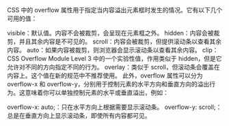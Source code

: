 CSS 中的 overflow 属性用于指定当内容溢出元素框时发生的情况。它有以下几个可用的值：

visible：默认值。内容不会被裁剪，会呈现在元素框之外。
hidden：内容会被裁剪，并且其余内容是不可见的。
scroll：内容会被裁剪，但提供滚动条以查看其余内容。
auto：如果内容被裁剪，则浏览器会显示滚动条以查看其余内容。
clip：CSS Overflow Module Level 3 中的一个实验性值，作用类似于 hidden，但是它允许对不同的方向指定不同的行为。
overlay：类似于 scroll，但滚动条会覆盖在内容上。这个值在新的规范中不推荐使用。
此外，overflow 属性可以分为 overflow-x 和 overflow-y，分别用于控制元素的水平方向和垂直方向的溢出行为。这意味着你可以单独控制元素的水平或垂直溢出，例如：

overflow-x: auto;：只在水平方向上根据需要显示滚动条。
overflow-y: scroll;：总是在垂直方向上显示滚动条，即使所有内容都可见。
